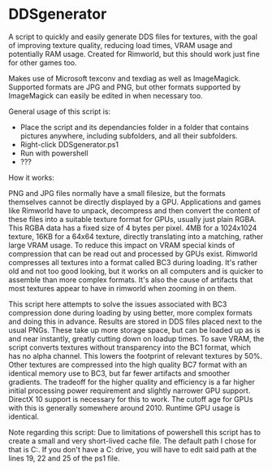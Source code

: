 # DDSgenerator

A script to quickly and easily generate DDS files for textures, with the goal of improving texture quality, reducing load times, VRAM usage and potentially RAM usage.
Created for Rimworld, but this should work just fine for other games too.

Makes use of Microsoft texconv and texdiag as well as ImageMagick.
Supported formats are JPG and PNG, but other formats supported by ImageMagick can easily be edited in when necessary too.

General usage of this script is:
 - Place the script and its dependancies folder in a folder that contains pictures anywhere, including subfolders, and all their subfolders.
 - Right-click DDSgenerator.ps1
 - Run with powershell
 - ???



How it works:

PNG and JPG files normally have a small filesize, but the formats themselves cannot be directly displayed by a GPU. Applications and games like Rimworld have to unpack, decompress and then convert the content of these files into a suitable texture format for GPUs, usually just plain RGBA. This RGBA data has a fixed size of 4 bytes per pixel. 4MB for a 1024x1024 texture, 16KB for a 64x64 texture, directly translating into a matching, rather large VRAM usage. To reduce this impact on VRAM special kinds of compression that can be read out and processed by GPUs exist. Rimworld compresses all textures into a format called BC3 during loading. It's rather old and not too good looking, but it works on all computers and is quicker to assemble than more complex formats. It's also the cause of artifacts that most textures appear to have in rimworld when zooming in on them.

This script here attempts to solve the issues associated with BC3 compression done during loading by using better, more complex formats and doing this in advance. Results are stored in DDS files placed next to the usual PNGs. These take up more storage space, but can be loaded up as is and near instantly, greatly cutting down on loadup times. To save VRAM, the script converts textures without transparency into the BC1 format, which has no alpha channel. This lowers the footprint of relevant textures by 50%. Other textures are compressed into the high quality BC7 format with an identical memory use to BC3, but far fewer artifacts and smoother gradients. The tradeoff for the higher quality and efficiency is a far higher initial processing power requirement and slightly narrower GPU support. DirectX 10 support is necessary for this to work. The cutoff age for GPUs with this is generally somewhere around 2010. Runtime GPU usage is identical.

Note regarding this script: Due to limitations of powershell this script has to create a small and very short-lived cache file. The default path I chose for that is C:\. If you don't have a C: drive, you will have to edit said path at the lines 19, 22 and 25 of the ps1 file.
